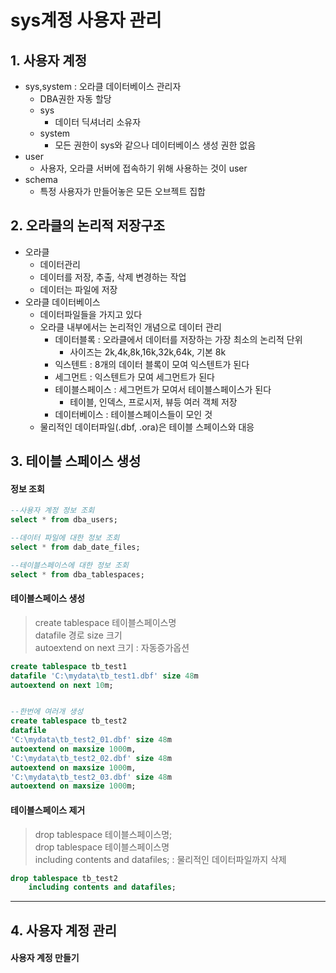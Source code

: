 # sys계정 사용자 관리
## 1. 사용자 계정
- sys,system : 오라클 데이터베이스 관리자
  - DBA권한 자동 할당
  - sys
    - 데이터 딕셔너리 소유자
  - system
    - 모든 권한이 sys와 같으나 데이터베이스 생성 권한 없음
- user
  - 사용자, 오라클 서버에 접속하기 위해 사용하는 것이 user
- schema
  - 특정 사용자가 만들어놓은 모든 오브젝트 집합

## 2. 오라클의 논리적 저장구조
- 오라클
  - 데이터관리
  - 데이터를 저장, 추출, 삭제 변경하는 작업
  - 데이터는 파일에 저장
- 오라클 데이터베이스
  - 데이터파일들을 가지고 있다
  - 오라클 내부에서는 논리적인 개념으로 데이터 관리
    - 데이터블록 : 오라클에서 데이터를 저장하는 가장 최소의 논리적 단위
      - 사이즈는 2k,4k,8k,16k,32k,64k, 기본 8k
    - 익스텐트 : 8개의 데이터 블록이 모여 익스텐트가 된다
    - 세그먼트 : 익스텐트가 모여 세그먼트가 된다
    - 테이블스페이스 : 세그먼트가 모여서 테이블스페이스가 된다
      - 테이블, 인덱스, 프로시저, 뷰등 여러 객체 저장
    - 데이터베이스 : 테이블스페이스들이 모인 것
  - 물리적인 데이터파일(.dbf, .ora)은 테이블 스페이스와 대응

## 3. 테이블 스페이스 생성
#### 정보 조회   

```sql
--사용자 계정 정보 조회
select * from dba_users;

--데이터 파일에 대한 정보 조회
select * from dab_date_files;

--테이블스페이스에 대한 정보 조회
select * from dba_tablespaces;
```

#### 테이블스페이스 생성   
> create tablespace 테이블스페이스명   
> datafile 경로 size 크기   
> autoextend on next 크기 : 자동증가옵션   

```sql
create tablespace tb_test1
datafile 'C:\mydata\tb_test1.dbf' size 48m
autoextend on next 10m;


--한번에 여러개 생성
create tablespace tb_test2
datafile 
'C:\mydata\tb_test2_01.dbf' size 48m
autoextend on maxsize 1000m,
'C:\mydata\tb_test2_02.dbf' size 48m
autoextend on maxsize 1000m,
'C:\mydata\tb_test2_03.dbf' size 48m
autoextend on maxsize 1000m;
```

#### 테이블스페이스 제거   
> drop tablespace 테이블스페이스명;   
> drop tablespace 테이블스페이스명   
> including contents and datafiles; : 물리적인 데이터파일까지 삭제   

```sql
drop tablespace tb_test2
    including contents and datafiles;
```


***

## 4. 사용자 계정 관리
#### 사용자 계정 만들기
```sql


```
